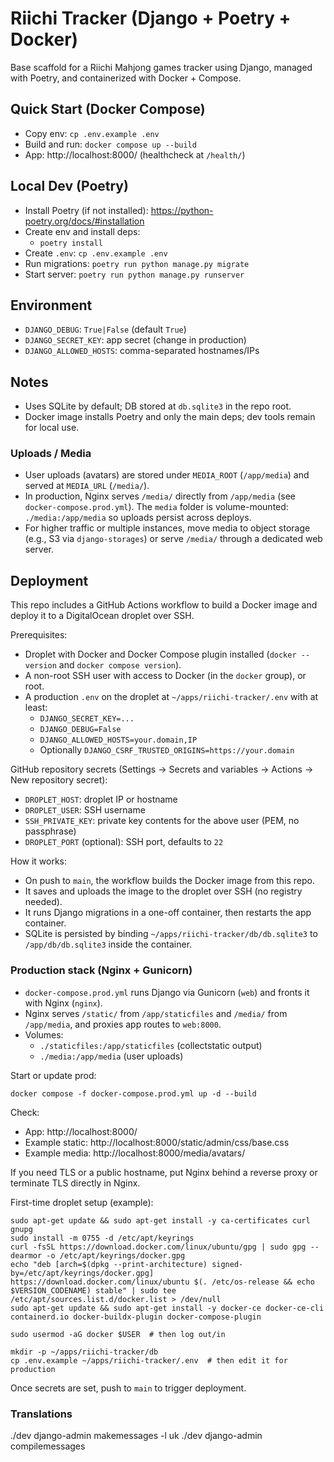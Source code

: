 # Riichi Tracker (Django + Poetry + Docker)

Base scaffold for a Riichi Mahjong games tracker using Django, managed with Poetry, and containerized with Docker + Compose.

## Quick Start (Docker Compose)

- Copy env: `cp .env.example .env`
- Build and run: `docker compose up --build`
- App: http://localhost:8000/ (healthcheck at `/health/`)

## Local Dev (Poetry)

- Install Poetry (if not installed): https://python-poetry.org/docs/#installation
- Create env and install deps:
  - `poetry install`
- Create `.env`: `cp .env.example .env`
- Run migrations: `poetry run python manage.py migrate`
- Start server: `poetry run python manage.py runserver`

## Environment

- `DJANGO_DEBUG`: `True|False` (default `True`)
- `DJANGO_SECRET_KEY`: app secret (change in production)
- `DJANGO_ALLOWED_HOSTS`: comma-separated hostnames/IPs

## Notes

- Uses SQLite by default; DB stored at `db.sqlite3` in the repo root.
- Docker image installs Poetry and only the main deps; dev tools remain for local use.

### Uploads / Media

- User uploads (avatars) are stored under `MEDIA_ROOT` (`/app/media`) and served at `MEDIA_URL` (`/media/`).
- In production, Nginx serves `/media/` directly from `/app/media` (see `docker-compose.prod.yml`). The `media` folder is volume-mounted: `./media:/app/media` so uploads persist across deploys.
- For higher traffic or multiple instances, move media to object storage (e.g., S3 via `django-storages`) or serve `/media/` through a dedicated web server.

## Deployment

This repo includes a GitHub Actions workflow to build a Docker image and deploy it to a DigitalOcean droplet over SSH.

Prerequisites:

- Droplet with Docker and Docker Compose plugin installed (`docker --version` and `docker compose version`).
- A non-root SSH user with access to Docker (in the `docker` group), or root.
- A production `.env` on the droplet at `~/apps/riichi-tracker/.env` with at least:
  - `DJANGO_SECRET_KEY=...`
  - `DJANGO_DEBUG=False`
  - `DJANGO_ALLOWED_HOSTS=your.domain,IP`
  - Optionally `DJANGO_CSRF_TRUSTED_ORIGINS=https://your.domain`

GitHub repository secrets (Settings → Secrets and variables → Actions → New repository secret):

- `DROPLET_HOST`: droplet IP or hostname
- `DROPLET_USER`: SSH username
- `SSH_PRIVATE_KEY`: private key contents for the above user (PEM, no passphrase)
- `DROPLET_PORT` (optional): SSH port, defaults to `22`

How it works:

- On push to `main`, the workflow builds the Docker image from this repo.
- It saves and uploads the image to the droplet over SSH (no registry needed).
- It runs Django migrations in a one-off container, then restarts the app container.
- SQLite is persisted by binding `~/apps/riichi-tracker/db/db.sqlite3` to `/app/db/db.sqlite3` inside the container.

### Production stack (Nginx + Gunicorn)

- `docker-compose.prod.yml` runs Django via Gunicorn (`web`) and fronts it with Nginx (`nginx`).
- Nginx serves `/static/` from `/app/staticfiles` and `/media/` from `/app/media`, and proxies app routes to `web:8000`.
- Volumes:
  - `./staticfiles:/app/staticfiles` (collectstatic output)
  - `./media:/app/media` (user uploads)

Start or update prod:

```
docker compose -f docker-compose.prod.yml up -d --build
```

Check:

- App: http://localhost:8000/
- Example static: http://localhost:8000/static/admin/css/base.css
- Example media: http://localhost:8000/media/avatars/<uploaded-file>

If you need TLS or a public hostname, put Nginx behind a reverse proxy or terminate TLS directly in Nginx.

First-time droplet setup (example):

```
sudo apt-get update && sudo apt-get install -y ca-certificates curl gnupg
sudo install -m 0755 -d /etc/apt/keyrings
curl -fsSL https://download.docker.com/linux/ubuntu/gpg | sudo gpg --dearmor -o /etc/apt/keyrings/docker.gpg
echo "deb [arch=$(dpkg --print-architecture) signed-by=/etc/apt/keyrings/docker.gpg] https://download.docker.com/linux/ubuntu $(. /etc/os-release && echo $VERSION_CODENAME) stable" | sudo tee /etc/apt/sources.list.d/docker.list > /dev/null
sudo apt-get update && sudo apt-get install -y docker-ce docker-ce-cli containerd.io docker-buildx-plugin docker-compose-plugin

sudo usermod -aG docker $USER  # then log out/in

mkdir -p ~/apps/riichi-tracker/db
cp .env.example ~/apps/riichi-tracker/.env  # then edit it for production
```

Once secrets are set, push to `main` to trigger deployment.

### Translations
 ./dev django-admin makemessages -l uk
./dev django-admin compilemessages

